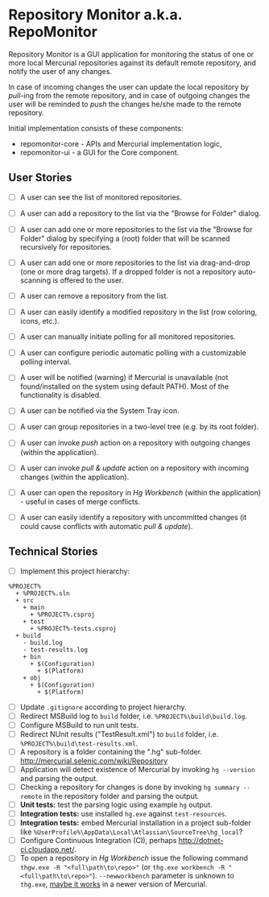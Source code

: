 # Repository Monitor a.k.a. RepoMonitor

Repository Monitor is a GUI application for monitoring the status of one or more local Mercurial repositories against its default remote repository, and notify the user of any changes.

In case of incoming changes the user can update the local repository by *pull*-ing from the remote repository, and in case of outgoing changes the user will be reminded to *push* the changes he/she made to the remote repository.

Initial implementation consists of these components:
- repomonitor-core - APIs and Mercurial implementation logic,
- repomonitor-ui - a GUI for the Core component.


## User Stories
- [ ] A user can see the list of monitored repositories.
- [ ] A user can add a repository to the list via the "Browse for Folder" dialog.
- [ ] A user can add one or more repositories to the list via the "Browse for Folder" dialog by specifying a (root) folder that will be scanned recursively for repositories.
- [ ] A user can add one or more repositories to the list via drag-and-drop (one or more drag targets). If a dropped folder is not a repository auto-scanning is offered to the user.
- [ ] A user can remove a repository from the list.
- [ ] A user can easily identify a modified repository in the list (row coloring, icons, etc.).
- [ ] A user can manually initiate polling for all monitored repositories.
- [ ] A user can configure periodic automatic polling with a customizable polling interval.
- [ ] A user will be notified (warning) if Mercurial is unavailable (not found/installed on the system using default PATH). Most of the functionality is disabled.
- [ ] A user can be notified via the System Tray icon.
- [ ] A user can group repositories in a two-level tree (e.g. by its root folder).
- [ ] A user can invoke *push* action on a repository with outgoing changes (within the application).
- [ ] A user can invoke *pull & update* action on a repository with incoming changes (within the application).
- [ ] A user can open the repository in *Hg Workbench* (within the application) - useful in cases of merge conflicts.
- [ ] A user can easily identify a repository with uncommitted changes (it could cause conflicts with automatic *pull & update*).


## Technical Stories
- [ ] Implement this project hierarchy:
```
%PROJECT%
  + %PROJECT%.sln
  + src
    + main
      + %PROJECT%.csproj
    + test
      + %PROJECT%-tests.csproj
  + build
    - build.log
    - test-results.log
    + bin
      + $(Configuration)
        + $(Platform)
    + obj
      + $(Configuration)
        + $(Platform)
```
- [ ] Update `.gitignore` according to project hierarchy.
- [ ] Redirect MSBuild log to `build` folder, i.e. `%PROJECT%\build\build.log`.
- [ ] Configure MSBuild to run unit tests.
- [ ] Redirect NUnit results ("TestResult.xml") to `build` folder, i.e. `%PROJECT%\build\test-results.xml`.
- [ ] A repository is a folder containing the ".hg" sub-folder. http://mercurial.selenic.com/wiki/Repository
- [ ] Application will detect existence of Mercurial by invoking `hg --version` and parsing the output.
- [ ] Checking a repository for changes is done by invoking `hg summary --remote` in the repository folder and parsing the output.
- [ ] **Unit tests:** test the parsing logic using example `hg` output.
- [ ] **Integration tests:** use installed `hg.exe` against `test-resources`.
- [ ] **Integration tests:** embed Mercurial installation in a project sub-folder like `%UserProfile%\AppData\Local\Atlassian\SourceTree\hg_local`?
- [ ] Configure Continuous Integration (CI), perhaps http://dotnet-ci.cloudapp.net/.
- [ ] To open a repository in *Hg Workbench* issue the following command `thgw.exe -R "<full\path\to\repo>"` (or `thg.exe workbench -R "<full\path\to\repo>"`). `--newworkbench` parameter is unknown to `thg.exe`, [maybe it works](https://bitbucket.org/tortoisehg/thg/issue/4094/thgwexe-r-e-src-dev-newworkbench-does-not) in a newer version of Mercurial.
